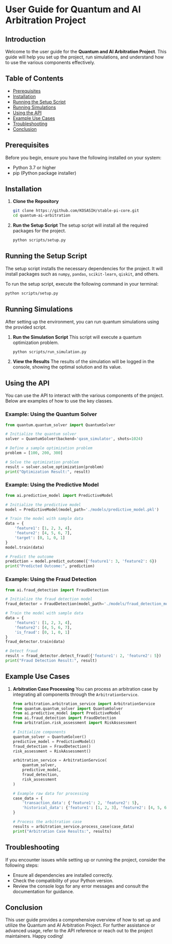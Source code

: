 # User Guide for Quantum and AI Arbitration Project

## Introduction

Welcome to the user guide for the **Quantum and AI Arbitration Project**. This guide will help you set up the project, run simulations, and understand how to use the various components effectively.

## Table of Contents

- [Prerequisites](#prerequisites)
- [Installation](#installation)
- [Running the Setup Script](#running-the-setup-script)
- [Running Simulations](#running-simulations)
- [Using the API](#using-the-api)
- [Example Use Cases](#example-use-cases)
- [Troubleshooting](#troubleshooting)
- [Conclusion](#conclusion)

## Prerequisites

Before you begin, ensure you have the following installed on your system:

- Python 3.7 or higher
- pip (Python package installer)

## Installation

1. **Clone the Repository**
   ```bash
   git clone https://github.com/KOSASIH/stable-pi-core.git
   cd quantum-ai-arbitration
   ```

2. **Run the Setup Script**
   The setup script will install all the required packages for the project.
   ```bash
   python scripts/setup.py
   ```

## Running the Setup Script

The setup script installs the necessary dependencies for the project. It will install packages such as `numpy`, `pandas`, `scikit-learn`, `qiskit`, and others.

To run the setup script, execute the following command in your terminal:
```bash
python scripts/setup.py
```

## Running Simulations

After setting up the environment, you can run quantum simulations using the provided script.

1. **Run the Simulation Script**
   This script will execute a quantum optimization problem.
   ```bash
   python scripts/run_simulation.py
   ```

2. **View the Results**
   The results of the simulation will be logged in the console, showing the optimal solution and its value.

## Using the API

You can use the API to interact with the various components of the project. Below are examples of how to use the key classes.

### Example: Using the Quantum Solver

```python
from quantum.quantum_solver import QuantumSolver

# Initialize the quantum solver
solver = QuantumSolver(backend='qasm_simulator', shots=1024)

# Define a sample optimization problem
problem = [100, 200, 300]

# Solve the optimization problem
result = solver.solve_optimization(problem)
print("Optimization Result:", result)
```

### Example: Using the Predictive Model

```python
from ai.predictive_model import PredictiveModel

# Initialize the predictive model
model = PredictiveModel(model_path='./models/predictive_model.pkl')

# Train the model with sample data
data = {
    'feature1': [1, 2, 3, 4],
    'feature2': [4, 5, 6, 7],
    'target': [0, 1, 0, 1]
}
model.train(data)

# Predict the outcome
prediction = model.predict_outcome({'feature1': 3, 'feature2': 6})
print("Predicted Outcome:", prediction)
```

### Example: Using the Fraud Detection

```python
from ai.fraud_detection import FraudDetection

# Initialize the fraud detection model
fraud_detector = FraudDetection(model_path='./models/fraud_detection_model.pkl')

# Train the model with sample data
data = {
    'feature1': [1, 2, 3, 4],
    'feature2': [4, 5, 6, 7],
    'is_fraud': [0, 1, 0, 1]
}
fraud_detector.train(data)

# Detect fraud
result = fraud_detector.detect_fraud({'feature1': 2, 'feature2': 5})
print("Fraud Detection Result:", result)
```

## Example Use Cases

1. **Arbitration Case Processing**
   You can process an arbitration case by integrating all components through the `ArbitrationService`.

   ```python
   from arbitration.arbitration_service import ArbitrationService
   from quantum.quantum_solver import QuantumSolver
   from ai.predictive_model import PredictiveModel
   from ai.fraud_detection import FraudDetection
   from arbitration.risk_assessment import RiskAssessment

   # Initialize components
   quantum_solver = QuantumSolver()
   predictive_model = PredictiveModel()
   fraud_detection = FraudDetection()
   risk_assessment = RiskAssessment()

   arbitration_service = ArbitrationService(
       quantum_solver,
       predictive_model,
       fraud_detection,
       risk_assessment
   )

   # Example raw data for processing
   case_data = {
       'transaction_data': {'feature1': 2, 'feature2': 5},
       'historical_data': {'feature1': [1, 2, 3], 'feature2': [4, 5, 6]}
   }

   # Process the arbitration case
   results = arbitration_service.process_case(case_data)
   print("Arbitration Case Results:", results)
   ```

## Troubleshooting

If you encounter issues while setting up or running the project, consider the following steps:

- Ensure all dependencies are installed correctly.
- Check the compatibility of your Python version.
- Review the console logs for any error messages and consult the documentation for guidance.

## Conclusion

This user guide provides a comprehensive overview of how to set up and utilize the Quantum and AI Arbitration Project. For further assistance or advanced usage, refer to the API reference or reach out to the project maintainers. Happy coding!
